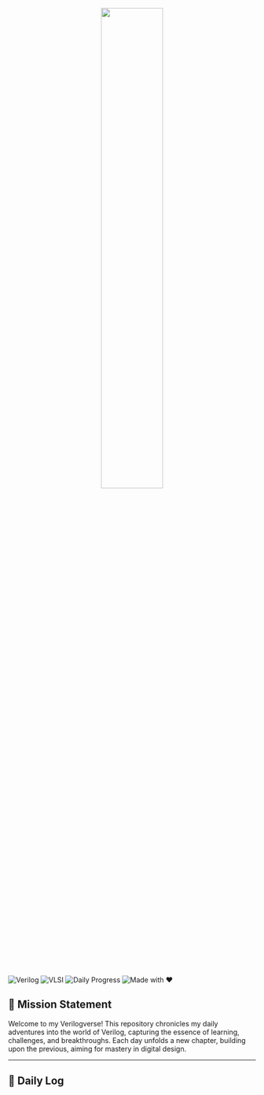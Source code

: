 <p align="center">
  <img src="https://media0.giphy.com/media/v1.Y2lkPTc5MGI3NjExODdrcTZkaTRmemdud2psNzVoOW5xZ3oxb2M5NDY5NzY4bzdjMHJxZyZlcD12MV9pbnRlcm5hbF9naWZfYnlfaWQmY3Q9Zw/IG3DGUzcsIx7TueQpa/giphy.gif" width="50%" />
</p>

![Verilog](https://img.shields.io/badge/Language-Verilog-blue.svg)
![VLSI](https://img.shields.io/badge/Field-VLSI-orange)
![Daily Progress](https://img.shields.io/badge/Progress-Day--1-green)
![Made with ❤️](https://img.shields.io/badge/Made%20with-%E2%9D%A4-red)
## 🚀 Mission Statement

Welcome to my Verilogverse! This repository chronicles my daily adventures into the world of Verilog, capturing the essence of learning, challenges, and breakthroughs. Each day unfolds a new chapter, building upon the previous, aiming for mastery in digital design.

---

## 📅 Daily Log
